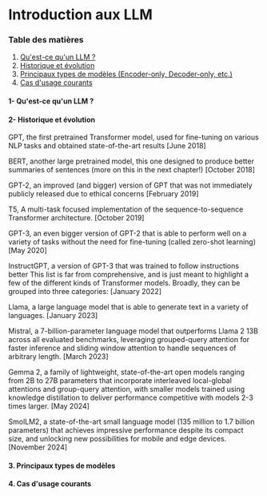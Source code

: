 # Introduction aux LLM

### Table des matières
1.  [Qu'est-ce qu'un LLM ?](#1--qu'est-ce-qu'un-llm?)
2.  [Historique et évolution](#2--historique-et-évolution)
3.  [Principaux types de modèles (Encoder-only, Decoder-only, etc.)](#3-principaux-types-de-modèles)
4.  [Cas d'usage courants](#4-cas-dusage-courants)

#### 1- Qu'est-ce qu'un LLM ?

#### 2- Historique et évolution

GPT, the first pretrained Transformer model, used for fine-tuning on various NLP tasks and obtained state-of-the-art results [June 2018]

BERT, another large pretrained model, this one designed to produce better summaries of sentences (more on this in the next chapter!) [October 2018]

GPT-2, an improved (and bigger) version of GPT that was not immediately publicly released due to ethical concerns [February 2019]

T5, A multi-task focused implementation of the sequence-to-sequence Transformer architecture. [October 2019]

GPT-3, an even bigger version of GPT-2 that is able to perform well on a variety of tasks without the need for fine-tuning (called zero-shot learning) [May 2020]

InstructGPT, a version of GPT-3 that was trained to follow instructions better This list is far from comprehensive, and is just meant to highlight a few of the different kinds of Transformer models. Broadly, they can be grouped into three categories: [January 2022]

Llama, a large language model that is able to generate text in a variety of languages. [January 2023]

Mistral, a 7-billion-parameter language model that outperforms Llama 2 13B across all evaluated benchmarks, leveraging grouped-query attention for faster inference and sliding window attention to handle sequences of arbitrary length. [March 2023]

Gemma 2, a family of lightweight, state-of-the-art open models ranging from 2B to 27B parameters that incorporate interleaved local-global attentions and group-query attention, with smaller models trained using knowledge distillation to deliver performance competitive with models 2-3 times larger. [May 2024]

SmolLM2, a state-of-the-art small language model (135 million to 1.7 billion parameters) that achieves impressive performance despite its compact size, and unlocking new possibilities for mobile and edge devices. [November 2024]


#### 3. Principaux types de modèles


#### 4. Cas d'usage courants
